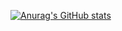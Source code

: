 [![Anurag's GitHub stats](https://github-readme-stats.vercel.app/api?username=f0xb17)](https://github.com/anuraghazra/github-readme-stats)


<!--
**f0xb17/f0xb17** is a ✨ _special_ ✨ repository because its `README.md` (this file) appears on your GitHub profile.

Here are some ideas to get you started:

- 🔭 I’m currently working on ...
- 🌱 I’m currently learning ...
- 👯 I’m looking to collaborate on ...
- 🤔 I’m looking for help with ...
- 💬 Ask me about ...
- 📫 How to reach me: ...
- 😄 Pronouns: ...
- ⚡ Fun fact: ...
-->
